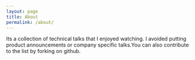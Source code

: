 ```yaml
---
layout: page
title: About
permalink: /about/
---
```

Its a collection of technical talks that I enjoyed watching. I avoided putting product announcements or company specific talks.You can also contribute to the list by forking on github.
